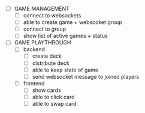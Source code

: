 - [ ] GAME MANAGEMENT
  - [ ] connect to websockets
  - [ ] able to create game + websocket group
  - [ ] connect to group
  - [ ] show list of active games + status
  
- [ ] GAME PLAYTHROUGH
  - [ ] backend
    - [ ] create deck
    - [ ] distribute deck
    - [ ] able to keep state of game
    - [ ] send websocket message to joined players
    
  - [ ] frontend
    - [ ] show cards
    - [ ] able to click card
    - [ ] able to swap card